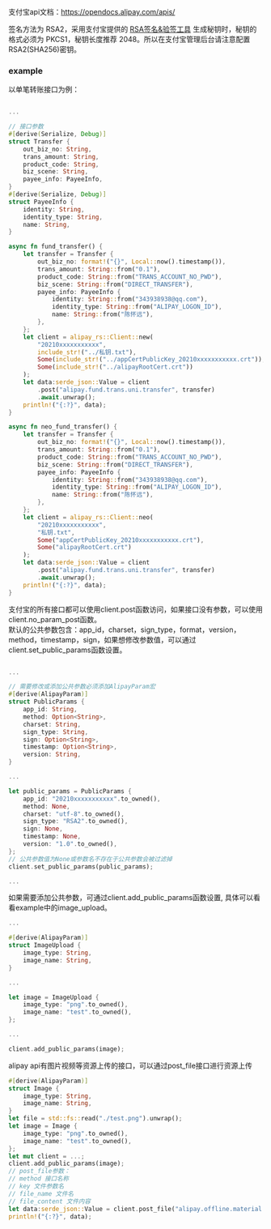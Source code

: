 

支付宝api文档：https://opendocs.alipay.com/apis/

签名方法为 RSA2，采用支付宝提供的 [RSA签名&验签工具](https://opendocs.alipay.com/open/291/105971) 生成秘钥时，秘钥的格式必须为 PKCS1，秘钥长度推荐 2048。所以在支付宝管理后台请注意配置 RSA2(SHA256)密钥。


### example  

以单笔转账接口为例：   

```rust

...

// 接口参数
#[derive(Serialize, Debug)]
struct Transfer {
    out_biz_no: String,
    trans_amount: String,
    product_code: String,
    biz_scene: String,
    payee_info: PayeeInfo,
}
#[derive(Serialize, Debug)]
struct PayeeInfo {
    identity: String,
    identity_type: String,
    name: String,
}

async fn fund_transfer() {
    let transfer = Transfer {
        out_biz_no: format!("{}", Local::now().timestamp()),
        trans_amount: String::from("0.1"),
        product_code: String::from("TRANS_ACCOUNT_NO_PWD"),
        biz_scene: String::from("DIRECT_TRANSFER"),
        payee_info: PayeeInfo {
            identity: String::from("343938938@qq.com"),
            identity_type: String::from("ALIPAY_LOGON_ID"),
            name: String::from("陈怀远"),
        },
    };
    let client = alipay_rs::Client::new(
        "20210xxxxxxxxxxx",
        include_str!("../私钥.txt"),
        Some(include_str!("../appCertPublicKey_20210xxxxxxxxxxx.crt")),
        Some(include_str!("../alipayRootCert.crt"))
    );
    let data:serde_json::Value = client
        .post("alipay.fund.trans.uni.transfer", transfer)
        .await.unwrap();
    println!("{:?}", data);
}

async fn neo_fund_transfer() {
    let transfer = Transfer {
        out_biz_no: format!("{}", Local::now().timestamp()),
        trans_amount: String::from("0.1"),
        product_code: String::from("TRANS_ACCOUNT_NO_PWD"),
        biz_scene: String::from("DIRECT_TRANSFER"),
        payee_info: PayeeInfo {
            identity: String::from("343938938@qq.com"),
            identity_type: String::from("ALIPAY_LOGON_ID"),
            name: String::from("陈怀远"),
        },
    };
    let client = alipay_rs::Client::neo(
        "20210xxxxxxxxxxx",
        "私钥.txt",
        Some("appCertPublicKey_20210xxxxxxxxxxx.crt"),
        Some("alipayRootCert.crt")
    );
    let data:serde_json::Value = client
        .post("alipay.fund.trans.uni.transfer", transfer)
        .await.unwrap();
    println!("{:?}", data);
}
```  
支付宝的所有接口都可以使用client.post函数访问，如果接口没有参数，可以使用client.no_param_post函数。  
默认的公共参数包含：app_id，charset，sign_type，format，version，method，timestamp，sign，如果想修改参数值，可以通过client.set_public_params函数设置。  
```rust

...

// 需要修改或添加公共参数必须添加AlipayParam宏
#[derive(AlipayParam)]
struct PublicParams {
    app_id: String,
    method: Option<String>,
    charset: String,
    sign_type: String,
    sign: Option<String>,
    timestamp: Option<String>,
    version: String,
}

...

let public_params = PublicParams {
    app_id: "20210xxxxxxxxxxx".to_owned(),
    method: None,
    charset: "utf-8".to_owned(),
    sign_type: "RSA2".to_owned(),
    sign: None,
    timestamp: None,
    version: "1.0".to_owned(),
};
// 公共参数值为None或参数名不存在于公共参数会被过滤掉
client.set_public_params(public_params);

...

```  

如果需要添加公共参数，可通过client.add_public_params函数设置, 具体可以看看example中的image_upload。   
```rust   
...

#[derive(AlipayParam)]
struct ImageUpload {
    image_type: String,
    image_name: String,
}

...

let image = ImageUpload {
    image_type: "png".to_owned(),
    image_name: "test".to_owned(),
};

...

client.add_public_params(image);

```   

alipay api有图片视频等资源上传的接口，可以通过post_file接口进行资源上传   
```rust
#[derive(AlipayParam)]
struct Image {
    image_type: String,
    image_name: String,
}
let file = std::fs::read("./test.png").unwrap();
let image = Image {
    image_type: "png".to_owned(),
    image_name: "test".to_owned(),
};
let mut client = ...;
client.add_public_params(image);
// post_file参数：
// method 接口名称
// key 文件参数名
// file_name 文件名
// file_content 文件内容
let data:serde_json::Value = client.post_file("alipay.offline.material.image.upload", "image_content", "test.png", file.as_ref()).await.unwrap();
println!("{:?}", data);
```
